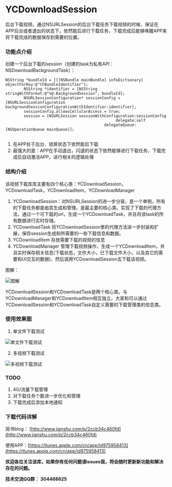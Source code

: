 # YCDownloadSession
后台下载视频，通过NSURLSession的后台下载任务下载视频的时候，保证在APP后台或者退出的状态下，依然能后进行下载任务，下载完成后能够唤醒APP来将下载完成的数据保存到需要的位置。

### 功能点介绍
创建一个后台下载的session（创建的task为私有API：NSDownloadBackgroundTask）：  

```
NSString *bundleId = [[[NSBundle mainBundle] infoDictionary] objectForKey:@"CFBundleIdentifier"];
        NSString *identifier = [NSString stringWithFormat:@"%@.BackgroundSession", bundleId];
        NSURLSessionConfiguration* sessionConfig = [NSURLSessionConfiguration backgroundSessionConfigurationWithIdentifier:identifier];
        sessionConfig.allowsCellularAccess = true;
        session = [NSURLSession sessionWithConfiguration:sessionConfig
                                                delegate:self
                                           delegateQueue:[NSOperationQueue mainQueue]];


```

1. 在APP处于后台、锁屏状态下依然能后下载
2. 最强大的是：APP在手动退出，闪退的状态下依然能够进行下载任务，下载完成后自动激活APP，进行相关的逻辑处理

### 结构介绍
该视频下载库库主要有四个核心类：YCDownloadSession，YCDownloadTask，YCDownloadItem，YCDownloadManager  

1. YCDownloadSession：对NSURLSession的进一步分装，是一个单例，所有的下载任务都是由其生成和管理。是最主要的核心类。实现了下载的代理方法，通过一个可下载的url，生成一个YCDownloadTask，并且将该task的所有数据进行实时存储。
2. YCDownloadTask 将YCDownloadSession里的代理方法进一步封装和扩展，保存session生成和所需要的一些下载信息和数据。
3. YCDownloadItem 存放需要下载的视频的信息
4. YCDownloadManager 管理下载视频操作，生成一个YCDownloadItem，并且实时保存相关信息(下载状态，文件大小，已下载文件大小，以及其它的需要和UI交互的数据)，然后调用YCDownloadSession去下载该视频。

图解：

![图解](http://src.onezen.cc/demo/download3.png)

YCDownloadSession和YCDownloadTask是两个核心类。与YCDownloadManager和YCDownloadItem相互独立。大家和可以通过YCDownloadSession和YCDownloadTask自定义需要的下载管理类的信息类。


### 使用效果图

1. 单文件下载测试

  ![单文件下载测试](http://src.onezen.cc/demo/download/1.gif)

2. 多视频下载测试

  ![多视频下载测试](http://src.onezen.cc/demo/download/2.gif)


### TODO

1. 4G/流量下载管理
2. 对下载任务个数进一步优化和管理
3. 下载完成后添加本地通知


### 下载代码详解

简书blog： [http://www.jianshu.com/p/2ccb34c460fd](http://www.jianshu.com/p/2ccb34c460fd)


使用APP：[https://itunes.apple.com/cn/app/id975958413](https://itunes.apple.com/cn/app/id975958413)

**欢迎各位关注该库，如果你有任何问题请issues我，将会随时更新新功能和解决存在的问题。**

**技术交流QQ群： 304468625**


